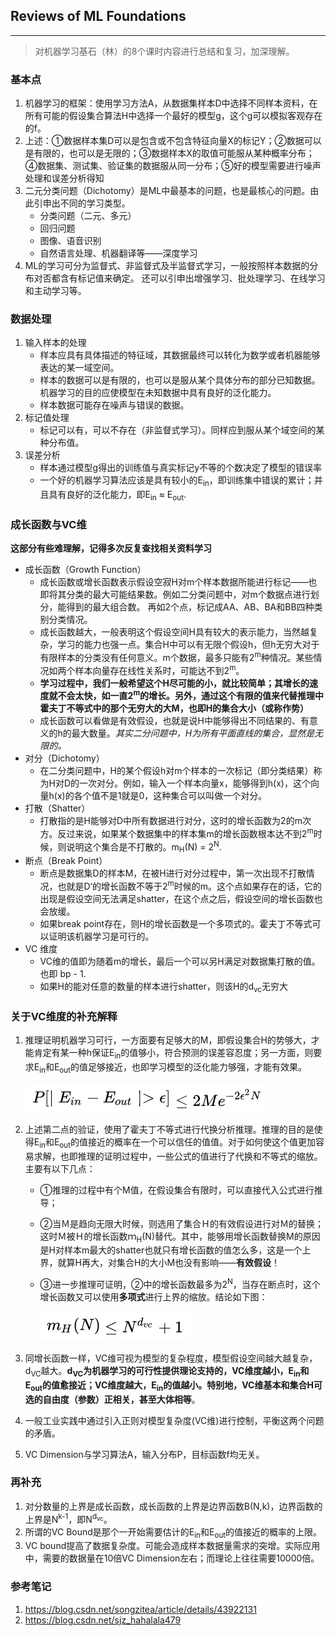 ## Reviews of ML Foundations

---

> 对机器学习基石（林）的8个课时内容进行总结和复习，加深理解。

### 基本点

1. 机器学习的框架：使用学习方法A，从数据集样本D中选择不同样本资料，在所有可能的假设集合算法H中选择一个最好的模型g，这个g可以模拟客观存在的f。
2. 上述：①数据样本集D可以是包含或不包含特征向量X的标记Y；②数据可以是有限的，也可以是无限的；③数据样本X的取值可能服从某种概率分布；④数据集、测试集、验证集的数据服从同一分布；⑤好的模型需要进行噪声处理和误差分析得知
3. 二元分类问题（Dichotomy）是ML中最基本的问题，也是最核心的问题。由此引申出不同的学习类型。
   - 分类问题（二元、多元）
   - 回归问题
   - 图像、语音识别
   - 自然语言处理、机器翻译等——深度学习
4. ML的学习可分为监督式、非监督式及半监督式学习，一般按照样本数据的分布对否都含有标记值来确定。  还可以引申出增强学习、批处理学习、在线学习和主动学习等。

### 数据处理

1. 输入样本的处理
   - 样本应具有具体描述的特征域，其数据最终可以转化为数学或者机器能够表达的某一域空间。
   - 样本的数据可以是有限的，也可以是服从某个具体分布的部分已知数据。机器学习的目的应使模型在未知数据中具有良好的泛化能力。
   - 样本数据可能存在噪声与错误的数据。
2. 标记值处理
   - 标记可以有，可以不存在（非监督式学习）。同样应到服从某个域空间的某种分布值。
3. 误差分析
   - 样本通过模型g得出的训练值与真实标记y不等的个数决定了模型的错误率
   - 一个好的机器学习算法应该是具有较小的E<sub>in</sub>，即训练集中错误的累计；并且具有良好的泛化能力，即E<sub>in</sub> ≈ E<sub>out</sub>.

### 成长函数与VC维

**这部分有些难理解，记得多次反复查找相关资料学习**

- 成长函数（Growth Function）
  - 成长函数或增长函数表示假设空寂H对m个样本数据所能进行标记——也即将其分类的最大可能结果数。例如二分类问题中，对m个数据点进行划分，能得到的最大组合数。      再如2个点，标记成AA、AB、BA和BB四种类别分类情况。
  - 成长函数越大，一般表明这个假设空间H具有较大的表示能力，当然越复杂，学习的能力也强一点。集合H中可以有无限个假设h，但h无穷大对于有限样本的分类没有任何意义。m个数据，最多只能有2<sup>m</sup>种情况。某些情况如两个样本向量存在线性关系时，可能达不到2<sup>m</sup>。
  - **学习过程中，我们一般希望这个H尽可能的小，就比较简单；其增长的速度就不会太快，如一直2<sup>m</sup>的增长。另外，通过这个有限的值来代替推理中霍夫丁不等式中的那个无穷大的大M，也即H的集合大小（或称作势）**
  - 成长函数可以看做是有效假设，也就是说H中能够得出不同结果的、有意义的h的最大数量。*其实二分问题中，H为所有平面直线的集合，显然是无限的。*
- 对分（Dichotomy）
  - 在二分类问题中，H的某个假设h对m个样本的一次标记（即分类结果）称为H对D的一次对分。例如，输入一个样本向量x，能够得到h(x)，这个向量h(x)的各个值不是1就是0，这种集合可以叫做一个对分。
- 打散（Shatter）
  - 打散指的是H能够对D中所有数据进行对分，这时的增长函数为2的m次方。反过来说，如果某个数据集中的样本集m的增长函数根本达不到2<sup>m</sup>时候，则说明这个集合是不打散的。m<sub>H</sub>(N) = 2<sup>N</sup>.
- 断点（Break Point）
  - 断点是数据集D的样本M，在被H进行对分过程中，第一次出现不打散情况，也就是D‘的增长函数不等于2<sup>m</sup>时候的m。这个点如果存在的话，它的出现是假设空间无法满足shatter，在这个点之后，假设空间的增长函数也会放缓。
  - 如果break point存在，则H的增长函数是一个多项式的。霍夫丁不等式可以证明该机器学习是可行的。
- VC 维度
  - VC维的值即为随着m的增长，最后一个可以另H满足对数据集打散的值。也即  bp - 1.
  - 如果H的能对任意的数量的样本进行shatter，则该H的d<sub>vc</sub>无穷大

### 关于VC维度的补充解释

1. 推理证明机器学习可行，一方面要有足够大的M，即假设集合H的势够大，才能肯定有某一种h保证E<sub>in</sub>的值够小，符合预测的误差容忍度；另一方面，则要求E<sub>in</sub>和E<sub>out</sub>的值足够接近，也即学习模型的泛化能力够强，才能有效果。

   ![1536068393680](assets/1536068393680.png)

2. 上述第二点的验证，使用了霍夫丁不等式进行代换分析推理。推理的目的是使得E<sub>in</sub>和E<sub>out</sub>的值接近的概率在一个可以信任的值值。对于如何使这个值更加容易求解，也即推理的证明过程中，一些公式的值进行了代换和不等式的缩放。主要有以下几点：

   - ①推理的过程中有个M值，在假设集合有限时，可以直接代入公式进行推导；

   - ②当Ｍ是趋向无限大时候，则选用了集合Ｈ的有效假设进行对Ｍ的替换；这时Ｍ被Ｈ的增长函数ｍ<sub>H</sub>(N)替代。其中，能够用增长函数替换M的原因是H对样本m最大的shatter也就只有增长函数的值怎么多，这是一个上界，就算H再大，对集合H的大小M也没有影响——**有效假设**！

   - ③进一步推理可证明，②中的增长函数最多为2<sup>N</sup>，当存在断点时，这个增长函数又可以使用**多项式**进行上界的缩放。结论如下图：

     ![1536068448663](assets/1536068448663.png)

3. 同增长函数一样，VC维可视为模型的复杂程度，模型假设空间越大越复杂，d<sub>VC</sub>越大。**d<sub>VC</sub>为机器学习的可行性提供理论支持的，VC维度越小，E<sub>in</sub>和E<sub>out</sub>的值愈接近；VC维度越大，E<sub>in</sub>的值越小。特别地，VC维基本和集合H可选的自由度（参数）正相关，甚至大体相等**。

4. 一般工业实践中通过引入正则对模型复杂度(VC维)进行控制，平衡这两个问题的矛盾。

5. VC Dimension与学习算法A，输入分布P，目标函数f均无关。

### 再补充

1. 对分数量的上界是成长函数，成长函数的上界是边界函数B(N,k)，边界函数的上界是N<sup>k-1</sup>，即N<sup>d<sub>vc</sub></sup>。
2. 所谓的VC Bound是那个一开始需要估计的E<sub>in</sub>和E<sub>out</sub>的值接近的概率的上限。
3. VC bound提高了数据复杂度。可能会造成样本数据量需求的突增。实际应用中，需要的数据量在10倍VC Dimension左右；而理论上往往需要10000倍。







### 参考笔记

1. https://blog.csdn.net/songzitea/article/details/43922131
2. https://blog.csdn.net/sjz_hahalala479







